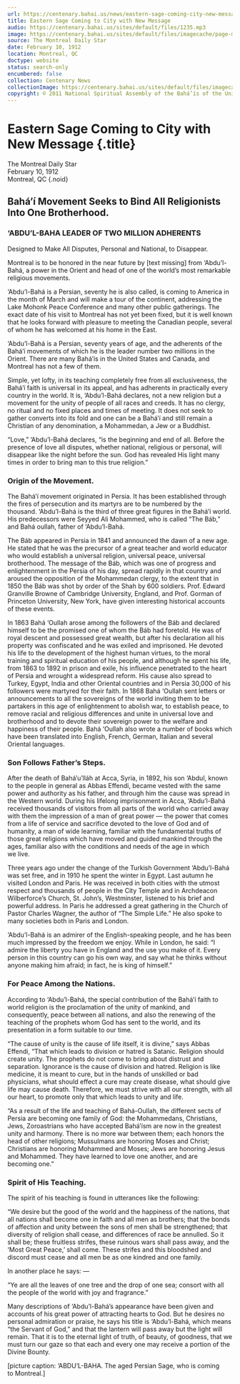 ```yaml
---
url: https://centenary.bahai.us/news/eastern-sage-coming-city-new-message-0
title: Eastern Sage Coming to City with New Message
audio: https://centenary.bahai.us/sites/default/files/1235.mp3
image: https://centenary.bahai.us/sites/default/files/imagecache/page-main-image/images/press_clippings/The%20Montreal%20daily%20Star%20Feb%2010-1912%20clip.png
source: The Montreal Daily Star
date: February 10, 1912
location: Montreal, QC
doctype: website
status: search-only
encumbered: false
collection: Centenary News
collectionImage: https://centenary.bahai.us/sites/default/files/imagecache/theme-image/main_image/abdulbaha-overview-small_0.jpg
copyright: © 2011 National Spiritual Assembly of the Bahá’ís of the United States
---
```



# Eastern Sage Coming to City with New Message {.title}

The Montreal Daily Star  
February 10, 1912  
Montreal, QC
{.noid}  



Bahá’í Movement Seeks to Bind All Religionists Into One Brotherhood.
--------------------------------------------------------------------

### ‘ABDU’L-BAHA LEADER OF TWO MILLION ADHERENTS

Designed to Make All Disputes, Personal and National, to Disappear.

Montreal is to be honored in the near future by \[text missing\] from ‘Abdu’l-Bahá, a power in the Orient and head of one of the world’s most remarkable religious movements.

‘Abdu’l-Bahá is a Persian, seventy he is also called, is coming to America in the month of March and will make a tour of the continent, addressing the Lake Mohonk Peace Conference and many other public gatherings. The exact date of his visit to Montreal has not yet been fixed, but it is well known that he looks forward with pleasure to meeting the Canadian people, several of whom he has welcomed at his home in the East.

‘Abdu’l-Bahá is a Persian, seventy years of age, and the adherents of the Bahá’í movements of which he is the leader number two millions in the Orient. There are many Bahá’ís in the United States and Canada, and Montreal has not a few of them.

Simple, yet lofty, in its teaching completely free from all exclusiveness, the Bahá’í faith is universal in its appeal, and has adherents in practically every country in the world. It is, ‘Abdu’l-Bahá declares, not a new religion but a movement for the unity of people of all races and creeds. It has no clergy, no ritual and no fixed places and times of meeting. It does not seek to gather converts into its fold and one can be a Bahá’í and still remain a Christian of any denomination, a Mohammedan, a Jew or a Buddhist.

“Love,” ‘Abdu’l-Bahá declares, “is the beginning and end of all. Before the presence of love all disputes, whether national, religious or personal, will disappear like the night before the sun. God has revealed His light many times in order to bring man to this true religion.”

### Origin of the Movement.

The Bahá’í movement originated in Persia. It has been established through the fires of persecution and its martyrs are to be numbered by the thousand. ‘Abdu’l-Bahá is the third of three great figures in the Bahá’í world. His predecessors were Seyyed Ali Mohammed, who is called “The Báb,” and Bahá oullah, father of ‘Abdu’l-Bahá.

The Báb appeared in Persia in 1841 and announced the dawn of a new age. He stated that he was the precursor of a great teacher and world educator who would establish a universal religion, universal peace, universal brotherhood. The message of the Báb, which was one of progress and enlightenment in the Persia of his day, spread rapidly in that country and aroused the opposition of the Mohammedan clergy, to the extent that in 1850 the Báb was shot by order of the Shah by 600 soldiers. Prof. Edward Granville Browne of Cambridge University, England, and Prof. Gorman of Princeton University, New York, have given interesting historical accounts of these events.

In 1863 Bahá ‘Oullah arose among the followers of the Báb and declared himself to be the promised one of whom the Báb had foretold. He was of royal descent and possessed great wealth, but after his declaration all his property was confiscated and he was exiled and imprisoned. He devoted his life to the development of the highest human virtues, to the moral training and spiritual education of his people, and although he spent his life, from 1863 to 1892 in prison and exile, his influence penetrated to the heart of Persia and wrought a widespread reform. His cause also spread to Turkey, Egypt, India and other Oriental countries and in Persia 30,000 of his followers were martyred for their faith. In 1868 Bahá ‘Oullah sent letters or announcements to all the sovereigns of the world inviting them to be partakers in this age of enlightenment to abolish war, to establish peace, to remove racial and religious differences and unite in universal love and brotherhood and to devote their sovereign power to the welfare and happiness of their people. Bahá ‘Oullah also wrote a number of books which have been translated into English, French, German, Italian and several Oriental languages.

### Son Follows Father’s Steps.

After the death of Bahá’u’lláh at Acca, Syria, in 1892, his son ‘Abdul, known to the people in general as Abbas Effendi, became vested with the same power and authority as his father, and through him the cause was spread in the Western world. During his lifelong imprisonment in Acca, ‘Abdu’l-Bahá received thousands of visitors from all parts of the world who carried away with them the impression of a man of great power — the power that comes from a life of service and sacrifice devoted to the love of God and of humanity, a man of wide learning, familiar with the fundamental truths of those great religions which have moved and guided mankind through the ages, familiar also with the conditions and needs of the age in which we live.

Three years ago under the change of the Turkish Government ‘Abdu’l-Bahá was set free, and in 1910 he spent the winter in Egypt. Last autumn he visited London and Paris. He was received in both cities with the utmost respect and thousands of people in the City Temple and in Archdeacon Wilberforce’s Church, St. John’s, Westminster, listened to his brief and powerful address. In Paris he addressed a great gathering in the Church of Pastor Charles Wagner, the author of “The Simple Life.” He also spoke to many societies both in Paris and London.

‘Abdu’l-Bahá is an admirer of the English-speaking people, and he has been much impressed by the freedom we enjoy. While in London, he said: “I admire the liberty you have in England and the use you make of it. Every person in this country can go his own way, and say what he thinks without anyone making him afraid; in fact, he is king of himself.”

### For Peace Among the Nations.

According to ‘Abdu’l-Bahá, the special contribution of the Bahá’í faith to world religion is the proclamation of the unity of mankind, and consequently, peace between all nations, and also the renewing of the teaching of the prophets whom God has sent to the world, and its presentation in a form suitable to our time.

“The cause of unity is the cause of life itself, it is divine,” says Abbas Effendi, “That which leads to division or hatred is Satanic. Religion should create unity. The prophets do not come to bring about distrust and separation. Ignorance is the cause of division and hatred. Religion is like medicine, it is meant to cure, but in the hands of unskilled or bad physicians, what should effect a cure may create disease, what should give life may cause death. Therefore, we must strive with all our strength, with all our heart, to promote only that which leads to unity and life.

“As a result of the life and teaching of Bahá-Oullah, the different sects of Persia are becoming one family of God: the Mohammedans, Christians, Jews, Zoroastrians who have accepted Bahá’ísm are now in the greatest unity and harmony. There is no more war between them; each honors the head of other religions; Mussulmans are honoring Moses and Christ; Christians are honoring Mohammed and Moses; Jews are honoring Jesus and Mohammed. They have learned to love one another, and are becoming one.”

### Spirit of His Teaching.

The spirit of his teaching is found in utterances like the following:

“We desire but the good of the world and the happiness of the nations, that all nations shall become one in faith and all men as brothers; that the bonds of affection and unity between the sons of men shall be strengthened; that diversity of religion shall cease, and differences of race be annulled. So it shall be; these fruitless strifes, these ruinous wars shall pass away, and the ‘Most Great Peace,’ shall come. These strifes and this bloodshed and discord must cease and all men be as one kindred and one family.

In another place he says: —

“Ye are all the leaves of one tree and the drop of one sea; consort with all the people of the world with joy and fragrance.”

Many descriptions of ‘Abdu’l-Bahá’s appearance have been given and accounts of his great power of attracting hearts to God. But he desires no personal admiration or praise, he says his title is ‘Abdu’l-Bahá, which means “the Servant of God,” and that the lantern will pass away but the light will remain. That it is to the eternal light of truth, of beauty, of goodness, that we must turn our gaze so that each and every one may receive a portion of the Divine Bounty.

\[picture caption: ‘ABDU’L-BAHA. The aged Persian Sage, who is coming to Montreal.\]